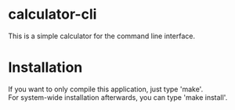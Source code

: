 # calculator-cli
This is a simple calculator for the command line interface.  
  
# Installation  
If you want to only compile this application, just type 'make'.  
For system-wide installation afterwards, you can type 'make install'. 

